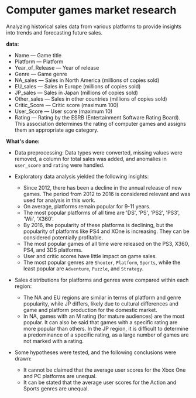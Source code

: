 # Computer games market research

Analyzing historical sales data from various platforms to provide insights into trends and forecasting future sales.

**data:**

- Name — Game title
- Platform — Platform
- Year_of_Release — Year of release
- Genre — Game genre
- NA_sales — Sales in North America (millions of copies sold)
- EU_sales — Sales in Europe (millions of copies sold)
- JP_sales — Sales in Japan (millions of copies sold)
- Other_sales — Sales in other countries (millions of copies sold)
- Critic_Score — Critic score (maximum 100)
- User_Score — User score (maximum 10)
- Rating — Rating by the ESRB (Entertainment Software Rating Board). This association determines the rating of computer games and assigns them an appropriate age category.


**What's done:**

- Data preprocessing: Data types were converted, missing values were removed, a column for total sales was added, and anomalies in `user_score` and `rating` were handled.

- Exploratory data analysis yielded the following insights:
    - Since 2012, there has been a decline in the annual release of new games. The period from 2012 to 2016 is considered relevant and was used for analysis in this work.
    - On average, platforms remain popular for 9-11 years.
    - The most popular platforms of all time are 'DS', 'PS', 'PS2', 'PS3', 'Wii', 'X360'.
    - By 2016, the popularity of these platforms is declining, but the popularity of platforms like PS4 and XOne is increasing. They can be considered potentially profitable.
    - The most popular games of all time were released on the PS3, X360, PS4, and 3DS platforms.
    - User and critic scores have little impact on game sales.
    - The most popular genres are `Shooter`, `Platform`, `Sports`, while the least popular are `Adventure`, `Puzzle`, and `Strategy`.

- Sales distributions for platforms and genres were compared within each region:
    - The NA and EU regions are similar in terms of platform and genre popularity, while JP differs, likely due to cultural differences and game and platform production for the domestic market.
    - In NA, games with an M rating (for mature audiences) are the most popular. It can also be said that games with a specific rating are more popular than others. In the JP region, it is difficult to determine a predominance of a specific rating, as a large number of games are not marked with a rating.

- Some hypotheses were tested, and the following conclusions were drawn:
    - It cannot be claimed that the average user scores for the Xbox One and PC platforms are unequal.
    - It can be stated that the average user scores for the Action and Sports genres are unequal.
